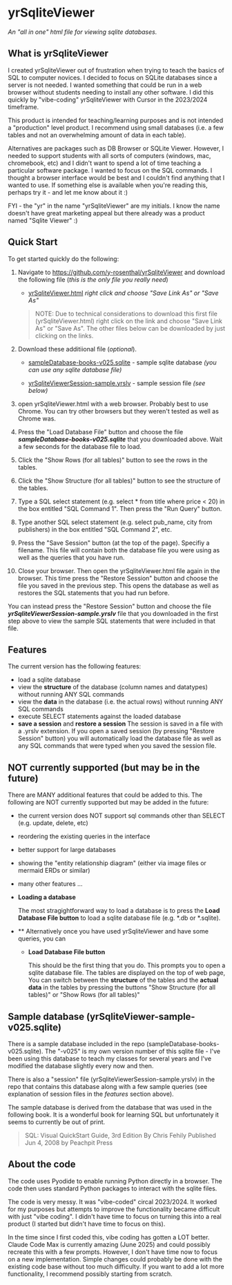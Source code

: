 # yrSqliteViewer

*An "all in one" html file for viewing sqlite databases.*

## What is yrSqliteViewer

I created yrSqliteViewer out of frustration when trying to teach the basics of SQL to computer novices. 
I decided to focus on SQLite databases since a server is not needed. 
I wanted something that could be run in a web browser without students needing to install any other software.
I did this quickly by "vibe-coding" yrSqliteViewer with Cursor in the 2023/2024 timeframe. 

This product is intended for teaching/learning purposes and is not intended a "production" level product.
I recommend using small databases (i.e. a few tables and not an overwhelming amount of data in each table).

Alternatives are packages such as DB Browser or SQLite Viewer. However, I needed to support students 
with all sorts of computers (windows, mac, chromebook, etc) and I didn't want to spend a lot of time 
teaching a particular software package. I wanted to focus on the SQL commands. I thought a browser
interface would be best and I couldn't find anything that I wanted to use. If something else is
available when you're reading this, perhaps try it - and let me know about it :)

FYI - the "yr" in the name "yrSqliteViewer" are my initials. I know the name doesn't have great marketing
appeal but there already was a product named "Sqlite Viewer" :)


## Quick Start

To get started quickly do the following:

1. Navigate to https://github.com/y-rosenthal/yrSqliteViewer and download the following file
   (*this is the only file you really need*)

   * <a href="https://github.com/y-rosenthal/yrSqliteViewer/raw/master/yrSqliteViewer.html" download>yrSqliteViewer.html</a> *right click and choose "Save Link As" or "Save As"*

   > NOTE:
   > Due to technical considerations to download this first file (yrSqliteViewer.html)
   > right click on the link and choose "Save Link As" or "Save As".
   > The other files below can be downloaded by just clicking on the links.


2. Download these additiional file (*optional*).

   * <a href="https://github.com/y-rosenthal/yrSqliteViewer/raw/master/sampleDatabase-books-v025.sqlite" download>sampleDatabase-books-v025.sqlite</a> - sample sqlite database *(you can use any sqlite database file)*

   * <a href="https://github.com/y-rosenthal/yrSqliteViewer/raw/master/yrSqliteViewerSession-sample.yrslv" download>yrSqliteViewerSession-sample.yrslv</a> - sample session file *(see below)*

     
3. open yrSqliteViewer.html with a web browser. 
   Probably best to use Chrome. You can try other browsers but they weren't tested as well as Chrome was.

4. Press the "Load Database File" button and choose the file ***sampleDatabase-books-v025.sqlite***
   that you downloaded above. Wait a few seconds for the database file to load.
 
5. Click the "Show Rows (for all tables)" button to see the rows in the tables.

6. Click the "Show Structure (for all tables)" button to see the structure of the tables.
 
7. Type a SQL select statement (e.g. select * from title where price < 20)  in the box entitled "SQL Command 1". 
   Then press the "Run Query" button.
 
8. Type another SQL select statement (e.g. select pub_name, city from publishers) in the box entitled "SQL Command 2", etc.
 
9. Press the "Save Session" button (at the top of the page). Specifiy a filename. This file will contain
   both the database file you were using as well as the queries that you have run.
 
10. Close your browser. Then open the yrSqliteViewer.html file again in the browser. This time 
   press the "Restore Session" button and choose the file you saved in the previous step. 
   This opens the database as well as restores the SQL statements that you had run before.

   You can instead press the "Restore Session" button and choose the file ***yrSqliteViewerSession-sample.yrslv***
   file that you downloaded in the first step above to view the sample SQL statements that were
   included in that file.

## Features

The current version has the following features:

- load a sqlite database
- view the **structure** of the database (column names and datatypes) without running ANY SQL commands
- view the **data** in the database (i.e. the actual rows) without running ANY SQL commands
- execute SELECT statements against the loaded database
- **save a session** and **restore a session**
  The session is saved in a file with a .yrslv extension.
  If you open a saved session (by pressing "Restore Session" button) you will automatically load the database file
  as well as any SQL commands that were typed when you saved the session file.

## NOT currently supported (but may be in the future)

There are MANY additional features that could be added to this. The following are NOT currently
supported but may be added in the future:

- the current version does NOT support sql commands other than SELECT (e.g. update, delete, etc)
- reordering the existing queries in the interface
- better support for large databases
- showing the "entity relationship diagram" (either via image files or mermaid ERDs or similar)
- many other features ...

- **Loading a database**

  The most stragightforward way to load a database is to press
  the **Load Database File button** to load a sqlite database file (e.g. *.db or *.sqlite).

- **
  Alternatively once you have used yrSqliteViewer and have some queries, you can 

  * **Load Database File button**

    This should be the first thing that you do. 
    This prompts you to open a sqlite database file. The tables are displayed on the top of web page,
    You can switch between the **structure** of the tables and the **actual data** in the tables
    by pressing the buttons "Show Structure (for all tables)" or "Show Rows (for all tables)"

## Sample database (yrSqliteViewer-sample-v025.sqlite)

There is a sample database included in the repo (sampleDatabase-books-v025.sqlite). 
The "-v025" is my own version number of this sqlite file - I've been using this database to teach my classes
for several years and I've modified the database slightly every now and then. 

There is also a "session" file (yrSqliteViewerSession-sample.yrslv) in the repo that contains this 
database along with a few sample queries (see explanation of session files in the *features* section above).

The sample database is derived from the database that was used in the following book. 
It is a wonderful book for learning SQL but unfortunately it seems to currently be out of print.

> SQL: Visual QuickStart Guide, 3rd Edition
> By Chris Fehily
> Published Jun 4, 2008 by Peachpit Press


## About the code

The code uses Pyodide to enable running Python directly in a browser.
The code then uses standard Python packages to interact with the sqlite files. 

The code is very messy. It was "vibe-coded" circal 2023/2024. It worked for my purposes but 
attempts to improve the functionality became difficult with just "vibe coding".
I didn't have time to focus on turning this into a real product (I started but didn't have time
to focus on this). 

In the time since I first coded this, vibe coding has gotten a LOT better. Claude Code Max is currently 
amazing (June 2025) and could possibly recreate this with a few prompts. However, I don't have time 
now to focus on a new implementation. Simple changes could probably be done with the existing code base
without too much difficulty. If you want to add a lot more functionality, I recommend possibly starting from scratch. 

